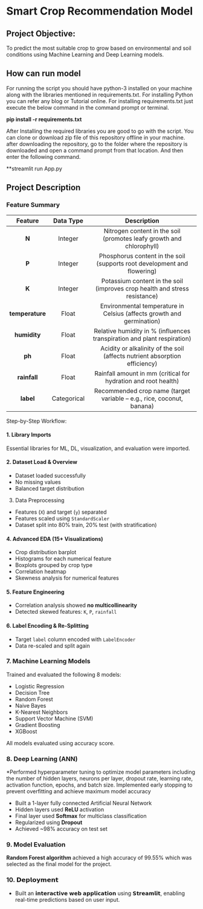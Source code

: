 # Smart Crop Recommendation Model
## Project Objective:
To predict the most suitable crop to grow based on environmental and soil conditions using Machine Learning and Deep Learning models.
## How can run model 
For running the script you should have python-3 installed on your machine along with the libraries mentioned in requirements.txt. For installing Python you can refer any blog or Tutorial online. For installing requirements.txt just execute the below command in the command prompt or terminal. 

**pip install -r requirements.txt**

After Installing the required libraries you are good to go with the  script. You can clone or download zip file of this repository 
offline in your machine. after downloading the repository, go to the folder where the repository is downloaded and open a command prompt from 
that location. And then enter the following command. 

 **streamlit run App.py

## Project Description
 
###  Feature Summary
| Feature           | Data Type    | Description                                                                 |
| :---------------: |:-----------: |:--------------------------------------------------------------------------: |
| **N**           | Integer     | Nitrogen content in the soil (promotes leafy growth and chlorophyll)       |
| **P**           | Integer     | Phosphorus content in the soil (supports root development and flowering)   |
| **K**           | Integer     | Potassium content in the soil (improves crop health and stress resistance) |
| **temperature** | Float       | Environmental temperature in Celsius (affects growth and germination)      |
| **humidity**    | Float       | Relative humidity in % (influences transpiration and plant respiration)    |
| **ph**          | Float       | Acidity or alkalinity of the soil (affects nutrient absorption efficiency) |
| **rainfall**    | Float       | Rainfall amount in mm (critical for hydration and root health)             |
| **label**       | Categorical | Recommended crop name (target variable – e.g., rice, coconut, banana)      |


Step-by-Step Workflow:

#### 1. Library Imports
Essential libraries for ML, DL, visualization, and evaluation were imported.

#### 2. Dataset Load & Overview
* Dataset loaded successfully
* No missing values
* Balanced target distribution

3. Data Preprocessing
* Features (`X`) and target (`y`) separated
* Features scaled using `StandardScaler`
* Dataset split into 80% train, 20% test (with stratification)

####  4. Advanced EDA (15+ Visualizations)
* Crop distribution barplot
* Histograms for each numerical feature
* Boxplots grouped by crop type
* Correlation heatmap
* Skewness analysis for numerical features

####  5. Feature Engineering
* Correlation analysis showed **no multicollinearity**
* Detected skewed features: `K`, `P`, `rainfall`

####  6. Label Encoding & Re-Splitting
* Target `label` column encoded with `LabelEncoder`
* Data re-scaled and split again

###  7. Machine Learning Models

Trained and evaluated the following 8 models:
* Logistic Regression
* Decision Tree
* Random Forest
* Naive Bayes
* K-Nearest Neighbors
* Support Vector Machine (SVM)
* Gradient Boosting
* XGBoost

All models evaluated using accuracy score.

###  8. Deep Learning (ANN)
*Performed hyperparameter tuning to optimize model parameters including the number of hidden layers, neurons per layer, dropout rate, learning rate, activation function, epochs, and batch size. Implemented early stopping to prevent overfitting and achieve maximum model accuracy
* Built a 1-layer fully connected Artificial Neural Network
* Hidden layers used **ReLU** activation
* Final layer used **Softmax** for multiclass classification
* Regularized using **Dropout**
* Achieved \~98% accuracy on test set

### 9. Model Evaluation
**Random Forest algorithm**  achieved a high accuracy of 99.55%  which was selected as the final model for the project.

### 10. 𝗗𝗲𝗽𝗹𝗼𝘆𝗺𝗲𝗻𝘁
* Built an 𝗶𝗻𝘁𝗲𝗿𝗮𝗰𝘁𝗶𝘃𝗲 𝘄𝗲𝗯 𝗮𝗽𝗽𝗹𝗶𝗰𝗮𝘁𝗶𝗼𝗻 using 𝗦𝘁𝗿𝗲𝗮𝗺𝗹𝗶𝘁, enabling real-time predictions based on user input.



